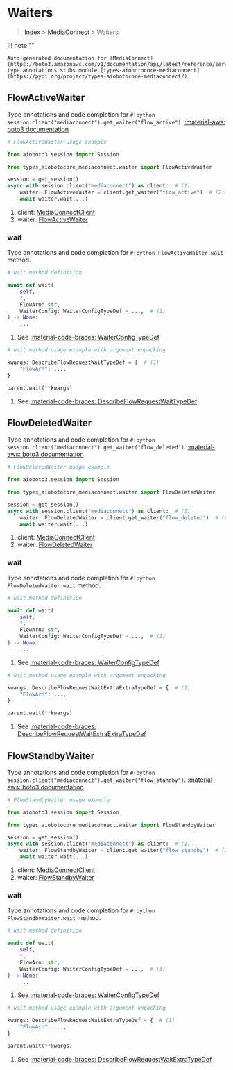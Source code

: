 # Waiters

> [Index](../README.md) > [MediaConnect](./README.md) > Waiters

!!! note ""

    Auto-generated documentation for [MediaConnect](https://boto3.amazonaws.com/v1/documentation/api/latest/reference/services/mediaconnect.html#mediaconnect)
    type annotations stubs module [types-aiobotocore-mediaconnect](https://pypi.org/project/types-aiobotocore-mediaconnect/).

## FlowActiveWaiter

Type annotations and code completion for `#!python session.client("mediaconnect").get_waiter("flow_active")`.
[:material-aws: boto3 documentation](https://boto3.amazonaws.com/v1/documentation/api/latest/reference/services/mediaconnect/waiter/FlowActive.html#MediaConnect.Waiter.FlowActive)

```python
# FlowActiveWaiter usage example

from aioboto3.session import Session

from types_aiobotocore_mediaconnect.waiter import FlowActiveWaiter

session = get_session()
async with session.client("mediaconnect") as client:  # (1)
    waiter: FlowActiveWaiter = client.get_waiter("flow_active")  # (2)
    await waiter.wait(...)
```

1. client: [MediaConnectClient](./client.md)
2. waiter: [FlowActiveWaiter](./waiters.md#flowactivewaiter)


### wait

Type annotations and code completion for `#!python FlowActiveWaiter.wait` method.

```python
# wait method definition

await def wait(
    self,
    *,
    FlowArn: str,
    WaiterConfig: WaiterConfigTypeDef = ...,  # (1)
) -> None:
    ...
```

1. See [:material-code-braces: WaiterConfigTypeDef](./type_defs.md#waiterconfigtypedef)


```python
# wait method usage example with argument unpacking

kwargs: DescribeFlowRequestWaitTypeDef = {  # (1)
    "FlowArn": ...,
}

parent.wait(**kwargs)
```

1. See [:material-code-braces: DescribeFlowRequestWaitTypeDef](./type_defs.md#describeflowrequestwaittypedef)
## FlowDeletedWaiter

Type annotations and code completion for `#!python session.client("mediaconnect").get_waiter("flow_deleted")`.
[:material-aws: boto3 documentation](https://boto3.amazonaws.com/v1/documentation/api/latest/reference/services/mediaconnect/waiter/FlowDeleted.html#MediaConnect.Waiter.FlowDeleted)

```python
# FlowDeletedWaiter usage example

from aioboto3.session import Session

from types_aiobotocore_mediaconnect.waiter import FlowDeletedWaiter

session = get_session()
async with session.client("mediaconnect") as client:  # (1)
    waiter: FlowDeletedWaiter = client.get_waiter("flow_deleted")  # (2)
    await waiter.wait(...)
```

1. client: [MediaConnectClient](./client.md)
2. waiter: [FlowDeletedWaiter](./waiters.md#flowdeletedwaiter)


### wait

Type annotations and code completion for `#!python FlowDeletedWaiter.wait` method.

```python
# wait method definition

await def wait(
    self,
    *,
    FlowArn: str,
    WaiterConfig: WaiterConfigTypeDef = ...,  # (1)
) -> None:
    ...
```

1. See [:material-code-braces: WaiterConfigTypeDef](./type_defs.md#waiterconfigtypedef)


```python
# wait method usage example with argument unpacking

kwargs: DescribeFlowRequestWaitExtraExtraTypeDef = {  # (1)
    "FlowArn": ...,
}

parent.wait(**kwargs)
```

1. See [:material-code-braces: DescribeFlowRequestWaitExtraExtraTypeDef](./type_defs.md#describeflowrequestwaitextraextratypedef)
## FlowStandbyWaiter

Type annotations and code completion for `#!python session.client("mediaconnect").get_waiter("flow_standby")`.
[:material-aws: boto3 documentation](https://boto3.amazonaws.com/v1/documentation/api/latest/reference/services/mediaconnect/waiter/FlowStandby.html#MediaConnect.Waiter.FlowStandby)

```python
# FlowStandbyWaiter usage example

from aioboto3.session import Session

from types_aiobotocore_mediaconnect.waiter import FlowStandbyWaiter

session = get_session()
async with session.client("mediaconnect") as client:  # (1)
    waiter: FlowStandbyWaiter = client.get_waiter("flow_standby")  # (2)
    await waiter.wait(...)
```

1. client: [MediaConnectClient](./client.md)
2. waiter: [FlowStandbyWaiter](./waiters.md#flowstandbywaiter)


### wait

Type annotations and code completion for `#!python FlowStandbyWaiter.wait` method.

```python
# wait method definition

await def wait(
    self,
    *,
    FlowArn: str,
    WaiterConfig: WaiterConfigTypeDef = ...,  # (1)
) -> None:
    ...
```

1. See [:material-code-braces: WaiterConfigTypeDef](./type_defs.md#waiterconfigtypedef)


```python
# wait method usage example with argument unpacking

kwargs: DescribeFlowRequestWaitExtraTypeDef = {  # (1)
    "FlowArn": ...,
}

parent.wait(**kwargs)
```

1. See [:material-code-braces: DescribeFlowRequestWaitExtraTypeDef](./type_defs.md#describeflowrequestwaitextratypedef)
